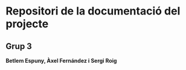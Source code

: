 # Repositori de la documentació del projecte
## Grup 3
**Betlem Espuny, Àxel Fernández i Sergi Roig**

